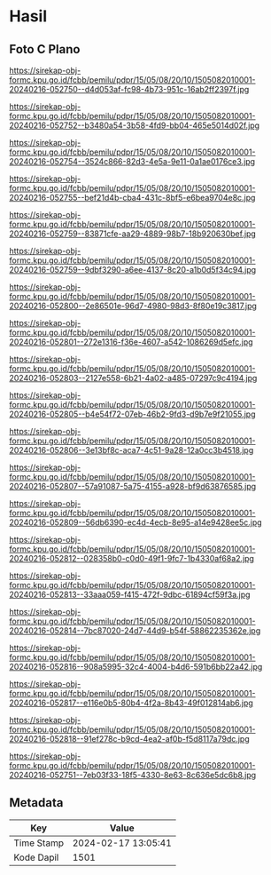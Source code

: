 # Hasil

## Foto C Plano

https://sirekap-obj-formc.kpu.go.id/fcbb/pemilu/pdpr/15/05/08/20/10/1505082010001-20240216-052750--d4d053af-fc98-4b73-951c-16ab2ff2397f.jpg

https://sirekap-obj-formc.kpu.go.id/fcbb/pemilu/pdpr/15/05/08/20/10/1505082010001-20240216-052752--b3480a54-3b58-4fd9-bb04-465e5014d02f.jpg

https://sirekap-obj-formc.kpu.go.id/fcbb/pemilu/pdpr/15/05/08/20/10/1505082010001-20240216-052754--3524c866-82d3-4e5a-9e11-0a1ae0176ce3.jpg

https://sirekap-obj-formc.kpu.go.id/fcbb/pemilu/pdpr/15/05/08/20/10/1505082010001-20240216-052755--bef21d4b-cba4-431c-8bf5-e6bea9704e8c.jpg

https://sirekap-obj-formc.kpu.go.id/fcbb/pemilu/pdpr/15/05/08/20/10/1505082010001-20240216-052759--83871cfe-aa29-4889-98b7-18b920630bef.jpg

https://sirekap-obj-formc.kpu.go.id/fcbb/pemilu/pdpr/15/05/08/20/10/1505082010001-20240216-052759--9dbf3290-a6ee-4137-8c20-a1b0d5f34c94.jpg

https://sirekap-obj-formc.kpu.go.id/fcbb/pemilu/pdpr/15/05/08/20/10/1505082010001-20240216-052800--2e86501e-96d7-4980-98d3-8f80e19c3817.jpg

https://sirekap-obj-formc.kpu.go.id/fcbb/pemilu/pdpr/15/05/08/20/10/1505082010001-20240216-052801--272e1316-f36e-4607-a542-1086269d5efc.jpg

https://sirekap-obj-formc.kpu.go.id/fcbb/pemilu/pdpr/15/05/08/20/10/1505082010001-20240216-052803--2127e558-6b21-4a02-a485-07297c9c4194.jpg

https://sirekap-obj-formc.kpu.go.id/fcbb/pemilu/pdpr/15/05/08/20/10/1505082010001-20240216-052805--b4e54f72-07eb-46b2-9fd3-d9b7e9f21055.jpg

https://sirekap-obj-formc.kpu.go.id/fcbb/pemilu/pdpr/15/05/08/20/10/1505082010001-20240216-052806--3e13bf8c-aca7-4c51-9a28-12a0cc3b4518.jpg

https://sirekap-obj-formc.kpu.go.id/fcbb/pemilu/pdpr/15/05/08/20/10/1505082010001-20240216-052807--57a91087-5a75-4155-a928-bf9d63876585.jpg

https://sirekap-obj-formc.kpu.go.id/fcbb/pemilu/pdpr/15/05/08/20/10/1505082010001-20240216-052809--56db6390-ec4d-4ecb-8e95-a14e9428ee5c.jpg

https://sirekap-obj-formc.kpu.go.id/fcbb/pemilu/pdpr/15/05/08/20/10/1505082010001-20240216-052812--028358b0-c0d0-49f1-9fc7-1b4330af68a2.jpg

https://sirekap-obj-formc.kpu.go.id/fcbb/pemilu/pdpr/15/05/08/20/10/1505082010001-20240216-052813--33aaa059-f415-472f-9dbc-61894cf59f3a.jpg

https://sirekap-obj-formc.kpu.go.id/fcbb/pemilu/pdpr/15/05/08/20/10/1505082010001-20240216-052814--7bc87020-24d7-44d9-b54f-58862235362e.jpg

https://sirekap-obj-formc.kpu.go.id/fcbb/pemilu/pdpr/15/05/08/20/10/1505082010001-20240216-052816--908a5995-32c4-4004-b4d6-591b6bb22a42.jpg

https://sirekap-obj-formc.kpu.go.id/fcbb/pemilu/pdpr/15/05/08/20/10/1505082010001-20240216-052817--e116e0b5-80b4-4f2a-8b43-49f012814ab6.jpg

https://sirekap-obj-formc.kpu.go.id/fcbb/pemilu/pdpr/15/05/08/20/10/1505082010001-20240216-052818--91ef278c-b9cd-4ea2-af0b-f5d8117a79dc.jpg

https://sirekap-obj-formc.kpu.go.id/fcbb/pemilu/pdpr/15/05/08/20/10/1505082010001-20240216-052751--7eb03f33-18f5-4330-8e63-8c636e5dc6b8.jpg


## Metadata

| Key        | Value               |
| ---------- | ------------------- |
| Time Stamp | 2024-02-17 13:05:41 |
| Kode Dapil | 1501                |



